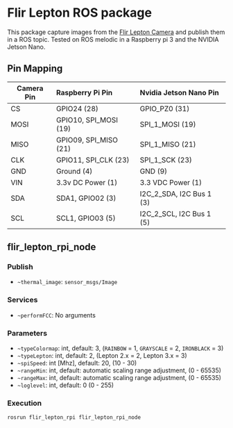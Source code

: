 # Flir Lepton ROS package
This package capture images from the [Flir Lepton Camera](https://www.sparkfun.com/products/14654) and publish them in a ROS topic. Tested on ROS melodic in a Raspberry pi 3 and the NVIDIA Jetson Nano.

## Pin Mapping

Camera Pin  | Raspberry Pi Pin          | Nvidia Jetson Nano Pin         
----------- | :------------------------ | :-----------------------
CS          | GPIO24 (28)               | GPIO_PZ0 (31)
MOSI        | GPIO10, SPI_MOSI (19)     | SPI_1_MOSI (19)
MISO        | GPIO09, SPI_MISO (21)     | SPI_1_MISO (21)
CLK         | GPIO11, SPI_CLK (23)      | SPI_1_SCK (23)
GND         | Ground (4)                | GND (9)
VIN         | 3.3v DC Power (1)         | 3.3 VDC Power (1)
SDA         | SDA1, GPIO02 (3)          | I2C_2_SDA, I2C Bus 1 (3)
SCL         | SCL1, GPIO03 (5)          | I2C_2_SCL, I2C Bus 1 (5)

## flir_lepton_rpi_node

### Publish
  - `~thermal_image`: `sensor_msgs/Image`

### Services
  - `~performFCC`: No arguments

### Parameters
  - `~typeColormap`: int, default: 3, (`RAINBOW` = 1, `GRAYSCALE` = 2, `IRONBLACK` = 3)
  - `~typeLepton`: int, default: 2, (Lepton 2.x = 2, Lepton 3.x = 3)
  - `~spiSpeed`: int [Mhz], default: 20, (10 - 30)
  - `~rangeMin`: int, default: automatic scaling range adjustment, (0 - 65535)
  - `~rangeMax`: int, default: automatic scaling range adjustment, (0 - 65535)
  - `~loglevel`: int, default: 0 (0 - 255)

### Execution
```bash
rosrun flir_lepton_rpi flir_lepton_rpi_node
```
